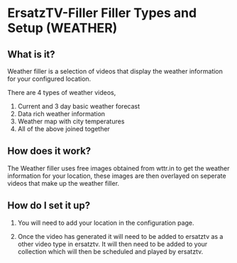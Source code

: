 # ErsatzTV-Filler Filler Types and Setup (WEATHER)

## What is it?

Weather filler is a selection of videos that display the weather information for your configured location.

There are 4 types of weather videos,
1. Current and 3 day basic weather forecast
2. Data rich weather information
3. Weather map with city temperatures
4. All of the above joined together

## How does it work?

The Weather filler uses free images obtained from wttr.in to get the weather information for your location, these images are then overlayed on seperate videos that make up the weather filler.

## How do I set it up?

1. You will need to add your location in the configuration page.

2. Once the video has generated it will need to be added to ersatztv as a other video type in ersatztv. It will then need to be added to your collection which will then be scheduled and played by ersatztv.
